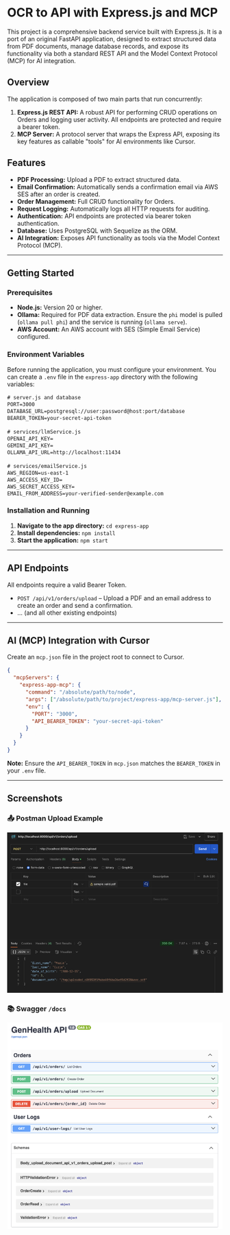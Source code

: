 # OCR to API with Express.js and MCP

This project is a comprehensive backend service built with Express.js. It is a port of an original FastAPI application, designed to extract structured data from PDF documents, manage database records, and expose its functionality via both a standard REST API and the Model Context Protocol (MCP) for AI integration.

## Overview

The application is composed of two main parts that run concurrently:

1.  **Express.js REST API:** A robust API for performing CRUD operations on Orders and logging user activity. All endpoints are protected and require a bearer token.
2.  **MCP Server:** A protocol server that wraps the Express API, exposing its key features as callable "tools" for AI environments like Cursor.

## Features

- **PDF Processing:** Upload a PDF to extract structured data.
- **Email Confirmation:** Automatically sends a confirmation email via AWS SES after an order is created.
- **Order Management:** Full CRUD functionality for Orders.
- **Request Logging:** Automatically logs all HTTP requests for auditing.
- **Authentication:** API endpoints are protected via bearer token authentication.
- **Database:** Uses PostgreSQL with Sequelize as the ORM.
- **AI Integration:** Exposes API functionality as tools via the Model Context Protocol (MCP).

---

## Getting Started

### Prerequisites

- **Node.js:** Version 20 or higher.
- **Ollama:** Required for PDF data extraction. Ensure the `phi` model is pulled (`ollama pull phi`) and the service is running (`ollama serve`).
- **AWS Account:** An AWS account with SES (Simple Email Service) configured.

### Environment Variables

Before running the application, you must configure your environment. You can create a `.env` file in the `express-app` directory with the following variables:

```
# server.js and database
PORT=3000
DATABASE_URL=postgresql://user:password@host:port/database
BEARER_TOKEN=your-secret-api-token

# services/llmService.js
OPENAI_API_KEY=
GEMINI_API_KEY=
OLLAMA_API_URL=http://localhost:11434

# services/emailService.js
AWS_REGION=us-east-1
AWS_ACCESS_KEY_ID=
AWS_SECRET_ACCESS_KEY=
EMAIL_FROM_ADDRESS=your-verified-sender@example.com
```

### Installation and Running

1.  **Navigate to the app directory:** `cd express-app`
2.  **Install dependencies:** `npm install`
3.  **Start the application:** `npm start`

---

## API Endpoints

All endpoints require a valid Bearer Token.

- `POST /api/v1/orders/upload` – Upload a PDF and an email address to create an order and send a confirmation.
- ... (and all other existing endpoints)

---

## AI (MCP) Integration with Cursor

Create an `mcp.json` file in the project root to connect to Cursor.

```json
{
  "mcpServers": {
    "express-app-mcp": {
      "command": "/absolute/path/to/node",
      "args": ["/absolute/path/to/project/express-app/mcp-server.js"],
      "env": {
        "PORT": "3000",
        "API_BEARER_TOKEN": "your-secret-api-token"
      }
    }
  }
}
```
**Note:** Ensure the `API_BEARER_TOKEN` in `mcp.json` matches the `BEARER_TOKEN` in your `.env` file.

---
## Screenshots

### 📤 Postman Upload Example
![Postman Screenshot](../screenshots/postman.png)

### 📚 Swagger `/docs`
![Swagger Screenshot](../screenshots/swagger.png)
